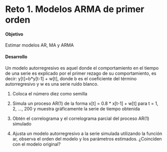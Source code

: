 # Reto 1. Modelos ARMA de primer orden

#### Objetivo
Estimar modelos AR, MA y ARMA

#### Desarrollo
Un modelo autorregresivo es aquel donde el comportamiento en el tiempo de una serie 
es explicado por el primer rezago de su comportamiento, es decir:
y[t]=b*y[t-1] + w[t], donde b es el coeficiente del término autorregresivo y w es 
una serie ruído blanco.

1) Coloca el número diez como semilla

2) Simula un proceso AR(1) de la forma x[t] = 0.8 * x[t-1] + w[t] para t = 1, 2, ..., 200 
y muestra gráficamente la serie de tiempo obtenida


3) Obtén el correlograma y el correlograma parcial del proceso AR(1) simulado


4) Ajusta un modelo autorregresivo a la serie simulada utilizando la función ar, 
observa el orden del modelo y los parámetros estimados. ¿Coinciden con el modelo original?

